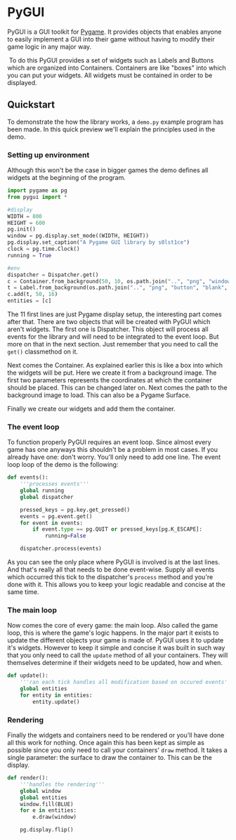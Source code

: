 # PyGUI

PyGUI is a GUI toolkit for [Pygame](https://www.pygame.org/news). It provides objects that enables anyone to easily implement a GUI into their game without having to modify their game logic in any major way.

​	To do this PyGUI provides a set of widgets such as Labels and Buttons which are organized into Containers. Containers are like "boxes" into which you can put your widgets. All widgets must be contained in order to be displayed.



## Quickstart

To demonstrate the how the library works, a `demo.py` example program has been made. In this quick preview we'll explain the principles used in the demo.

### Setting up environment

Although this won't be the case in bigger games the demo defines all widgets at the beginning of the program.

```python
import pygame as pg
from pygui import *

#display
WIDTH = 800
HEIGHT = 600
pg.init()
window = pg.display.set_mode((WIDTH, HEIGHT))
pg.display.set_caption("A Pygame GUI library by s0lst1ce")
clock = pg.time.Clock()
running = True

#env
dispatcher = Dispatcher.get()
c = Container.from_background(50, 10, os.path.join("..", "png", "windows", "Window", "win6.png"))
t = Label.from_background(os.path.join("..", "png", "button", "blank", "textbg1.png"), text="Hello World!", offset=(25, 0))
c.add(t, 50, 16)
entities = [c]
```

The 11 first lines are just Pygame display setup, the interesting part comes after that. There are two objects that will be created with PyGUI which aren't widgets. The first one is Dispatcher. This object will process all events for the library and will need to be integrated to the event loop. But more on that in the next section. Just remember that you need to call the `get()` classmethod on it.

Next comes the Container. As explained earlier this is like a box into which the widgets will be put. Here we create it from a background image. The first two parameters represents the coordinates at which the container should be placed. This can be changed later on. Next comes the path to the background image to load. This can also be a Pygame Surface.

Finally we create our widgets and add them the container. 



### The event loop

To function properly PyGUI requires an event loop. Since almost every game has one anyways this shouldn't be a problem in most cases. If you already have one: don't worry. You'll only need to add one line. The event loop loop of the demo is the following:

```python
def events():
	'''processes events'''
	global running
	global dispatcher

	pressed_keys = pg.key.get_pressed()
	events = pg.event.get()
	for event in events:
		if event.type == pg.QUIT or pressed_keys[pg.K_ESCAPE]:
			running=False

	dispatcher.process(events)
```



As you can see the only place where PyGUI is involved is at the last lines. And that's really all that needs to be done event-wise. Supply all events which occurred this tick to the dispatcher's `process` method and you're done with it. This allows you to keep your logic readable and concise at the same time.



### The main loop

Now comes the core of every game: the main loop. Also called the game loop, this is where the game's logic happens. In the major part it exists to update the different objects your game is made of. PyGUI uses it to update it's widgets. However to keep it simple and concise it was built in such way that you only need to call the `update` method of all your containers. They will themselves determine if their widgets need to be updated, how and when.

```python
def update():
	'''ran each tick handles all modification based on occured events'''
	global entities
	for entity in entities:
		entity.update()
```



### Rendering

Finally the widgets and containers need to be rendered or you'll have done all this work for nothing. Once again this has been kept as simple as possible since you only need to call your containers' `draw` method. It takes a single parameter: the surface to draw the container to. This can be the display.

```python
def render():
	'''handles the rendering'''
	global window
	global entities
	window.fill(BLUE)
	for e in entities:
		e.draw(window)

	pg.display.flip()
```

